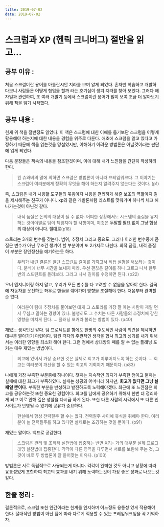 ```yaml
---
title: 2019-07-02
date: 2019-07-02
---
```

# 스크럼과 XP (헨릭 크니버그) 절반을 읽고...

## 공부 이유 :
처음 스크럼이란 용어를 아틀란시안 지라를 보며 알게 되었다. 
혼자만 학습하고 개발하다보니 사람들은 어떻게 협업을 할까 라는 호기심이 생겨 지라를 찾아 보았다.
그러다 애자일과 관련하여, 또 여러 개발기 등에서 스크럼이란 용어가 많이 보여 조금 더 알아보기 위해 책을 읽기 시작했다.  

## 공부 내용 :
현재 위 책을 절반정도 읽었다. 이 책은 스크럼에 대한 이해를 돕기보단 스크럼을 어떻게 활용해야 하는지에 대한 내용을 경험을 위주로 다룬다.
애초에 스크럼을 알고 있다고 가정하기 때문에 책을 읽는것을 망설였지만, 이해하기 어려운 방법론은 아닐것이라는 판단에 읽게 되었다. 

다음 문장들은 책속의 내용을 참조한것이며, 이에 대해 내가 느낀점을 간단히 작성하려 한다. 

> 켄 슈와버의 말에 의하면 스크럼은 방법론이 아니라 프레임워크다. 그 이야기는 스크럼이 여러분에게 정확히 무엇을 해야 하는지 알려주지 않는다는 것이다. (p1)

즉, 스크럼은 내가 사용할 도구들의 묶음이자 사용을 편리하게 해줄 보조의 역할이지 길을 제시해주는 친구가 아니다. xp와 같은 개발론처럼 리스트를 맞춰가며 하나씩 체크 해나가는것이 아닌것 같다.   
   
   
   
> 내적 품질은 논의의 대상이 될 수 없다. 어떠한 상황에서도 시스템의 품질을 유지하는 것이야말로 팀이 책임져야 할 사항이며, 이것은 **두말할 필요 없이 그냥 협상의 대상이 아니다. 절대로**(p18)

스토리는 3개의 변수를 갖는다. 범위, 추정치 그리고 중요도.
그러나 이러한 변수중에 품질은 변수가 아닌 무조건 챙겨야 할 부분이며 또 2가지로 나뉜다. 외적 품질, 내적 품질
이 부분은 장인정신을 얘기하는듯 하다.  



> 우리가 내린 결론은 일단 스프린트 길이를 가지고서 직접 실험을 해보라는 것이다. 분석에 너무 시간을 보내지 마라. 우선 괜찮은 길이를 하나 고르고 나서 한두 번의 스프린트를 돌려보라. 그러고 나서 길이를 수정하면 된다. (p22)

오버 엔지니어링 하지 말고, 우리가 모든 변수를 다 고려할 수 없음을 알아야 한다. 결국에 자동차를 운전하듯 좌우로 핸들을 꺾어가며 방향을 조절해야 한다. 처음부터 완벽할 순 없다. 



> 여러분이 팀에 추정치를 물어보면 대개 그 스토리를 가장 잘 아는 사람이 제일 먼저 무심코 말하는 경향이 있다. 불행히도 그 수치는 다른 사람들의 추정치에 강한 영향을 미치게 된다. … 플래닝 포커라 불리는 방법이 있다. (p40)

재밌는 생각인것 같다. 팀 프로젝트를 함에도 한명의 주도적인 사람이 의견을 제시하면 대부분 딸아가기 마련이다. 팀원 각자의 주관적인 생각을 합쳐 최고의 성과를 내기 위해서는 이러한 영향을 최소화 해야 한다. 그런 점에서 상대방의 패를 알 수 없는 플래닝 포커는 매우 재밌는 방법이다. 



> 회고에 있어서 가장 중요한 것은 실제로 회고가 이루어지도록 하는 것이다. … 회고는 여러분이 개선을 할 수 있는 최고의 기회이기 때문이다. (p83)

나에게 가장 부족한 부분중에 하나이다. 첫째는 지속적인 의지가 부족한 점이고 둘째는 실패에 대한 회고가 부족하였다. 
실패는 성공의 어머니라 하지만, **회고가 없다면 그냥 실패일 뿐이다**. 부족한 부분을 반성하고 발전하도록 노력해야겠다. 
최근에 또 느낀점은 회고를 공유하는것 또한 중요한 경험이다. 회고를 남에게 공유하기 위해서 한번 더 정리하게 되고 이로 인해 깊은 성찰을 다시금 하게 된다. 또한 다른 사람의 시각에서 또 다른 인사이트가 반영될 수 있기에 공유가 중요하다. 



> 현실에서 항상 전력질주 할 수는 없다. 전력질주 사이에 휴식을 취해야 한다. 여러분이 늘 전력질주를 하고 있다면 실제로는 조깅하는 것일 뿐이다. (p91)

재밌는 말이다. 백프로 공감한다. 



> 스크럼은 관리 및 조직적 실천법에 집중하는 반면 XP는 거의 대부분 실제 프로그래밍 실천법에 집중한다. 각각이 다른 영역을 다루면서 서로를 보완해 주는 것, 그것이 바로 두 방법론이 잘 들어맞는 이유다. (p103)

방법론은 서로 독립적으로 사용되는게 아니다. 각각이 완벽한 것도 아니고 상황에 따라 융통성있게 조합하여 최고의 효과를 내기 위해 노력하는것이 가장 좋은 성과로 나오는것 같다. 

## 한줄 정리 :
결론적으로, 스크럼 또한 인간이라는 한계를 인지하며 어느정도 융통성 있게 적용해야 한다. 절대적인 방법이 아닌 팀에 따라 다르게 적용할 수 있는 프레임워크임을 꼭 기억하자.
